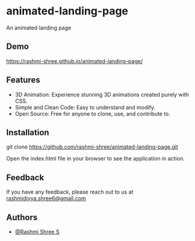 # animated-landing-page
An animated landing page

## Demo
https://rashmi-shree.github.io/animated-landing-page/

## Features

- 3D Animation: Experience stunning 3D animations created purely with CSS.
- Simple and Clean Code: Easy to understand and modify.
- Open Source: Free for anyone to clone, use, and contribute to.


## Installation

git clone https://github.com/rashmi-shree/animated-landing-page.git

Open the index.html file in your browser to see the application in action.

    
## Feedback

If you have any feedback, please reach out to us at rashmidivya.shree6@gmail.com


## Authors

- [@Rashmi Shree S](https://github.com/rashmi-shree)



